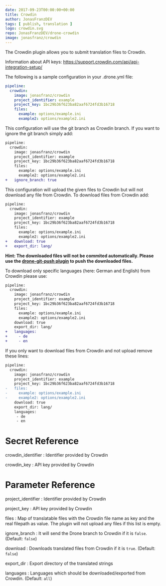 ```yaml
---
date: 2017-09-23T00:00:00+00:00
title: Crowdin
author: JonasFranzDEV
tags: [ publish, translation ]
logo: crowdin.svg
repo: JonasFranzDEV/drone-crowdin
image: jonasfranz/crowdin
---
```


The Crowdin plugin allows you to submit translation files to Crowdin.

Information about API keys: https://support.crowdin.com/api/api-integration-setup/

The following is a sample configuration in your .drone.yml file:

```yaml
pipeline:
  crowdin:
    image: jonasfranz/crowdin
    project_identifier: example
    project_key: 1bc29b36f623ba82aaf6724fd3b16718
    files:
      example: options/example.ini
      example2: options/example2.ini
```

This configuration will use the git branch as Crowdin branch. If you want to ignore the git branch simply add:

```diff
pipeline:
  crowdin:
    image: jonasfranz/crowdin
    project_identifier: example
    project_key: 1bc29b36f623ba82aaf6724fd3b16718
    files:
      example: options/example.ini
      example2: options/example2.ini
+   ignore_branch: true
```

This configuration will upload the given files to Crowdin but will not download any file from Crowdin. To download files from Crowdin add:

```diff
pipeline:
  crowdin:
    image: jonasfranz/crowdin
    project_identifier: example
    project_key: 1bc29b36f623ba82aaf6724fd3b16718
    files:
      example: options/example.ini
      example2: options/example2.ini
+   download: true
+   export_dir: lang/
```

**Hint: The downloaded files will not be commited automatically. Please use the [drone-git-push plugin](https://github.com/appleboy/drone-git-push) to push the downloaded files.**

To download only specific languages (here: German and English) from Crowdin please use:

```diff
pipeline:
  crowdin:
    image: jonasfranz/crowdin
    project_identifier: example
    project_key: 1bc29b36f623ba82aaf6724fd3b16718
    files:
      example: options/example.ini
      example2: options/example2.ini
    download: true
    export_dir: lang/
+   languages:
+     - de
+     - en
```


If you only want to download files from Crowdin and not upload remove these lines:
```diff
pipeline:
  crowdin:
    image: jonasfranz/crowdin
    project_identifier: example
    project_key: 1bc29b36f623ba82aaf6724fd3b16718
-   files:
-     example: options/example.ini
-     example2: options/example2.ini
    download: true
    export_dir: lang/
    languages:
     - de
     - en
```

# Secret Reference

crowdin_identifier
: Identifier provided by Crowdin

crowdin_key
: API key provided by Crowdin

# Parameter Reference

project_identifier
: Identifier provided by Crowdin

project_key
: API key provided by Crowdin

files
: Map of translatable files with the Crowdin file name as key and the real filepath as value. The plugin will not upload any files if this list is empty.

ignore_branch
: It will send the Drone branch to Crowdin if it is `false`. (Default: `false`)

download
: Downloads translated files from Crowdin if it is `true`. (Default: `false`)

export_dir
: Export directory of the translated strings

languages
: Languages which should be downloaded/exported from Crowdin. (Default: `all`)